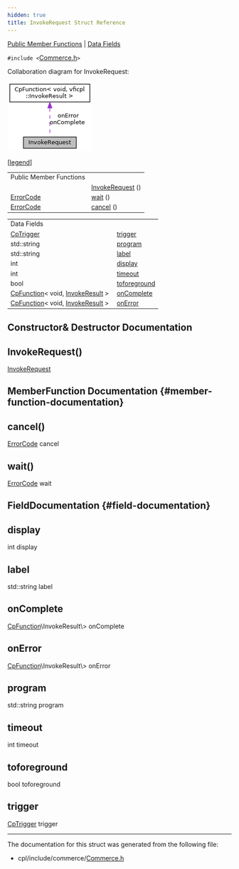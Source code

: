 ```yaml
---
hidden: true
title: InvokeRequest Struct Reference
---
```


[Public Member Functions](#pub-methods) \| [Data Fields](#pub-attribs)

`#include <`<a href="_commerce_8h_source.md">Commerce.h</a>`>`

Collaboration diagram for InvokeRequest:

![Collaboration graph](structvficpl_1_1_invoke_request__coll__graph.png)

\[<a href="graph_legend.md">legend</a>\]

|  |  |
|----|----|
| Public Member Functions |  |
|   | [InvokeRequest](#aa4ef77951d87f5230a6927769c56c59d) () |
| <a href="namespacevficpl.md#a59e56af19e754a6aa26a612ebf91d05f">ErrorCode</a>  | [wait](#a673f471f0e601ecd70aeed75bb0d92f7) () |
| <a href="namespacevficpl.md#a59e56af19e754a6aa26a612ebf91d05f">ErrorCode</a>  | [cancel](#afe0e8c2e79f97bf48ad1bb267a810eaf) () |

|  |  |
|----|----|
| Data Fields |  |
| <a href="namespacevficpl.md#aba55b083790f62440bcff1c23bbe2f12">CpTrigger</a>  | [trigger](#abb702ef604d1f620e062df3e8dd4fd57) |
| std::string  | [program](#a451fb3866139bc9c8dfb5155974db964) |
| std::string  | [label](#a1dd28f5ea7b5b0780013e960944ddaa0) |
| int  | [display](#af36a76a97c2cc0ea7b1c0c25933934a9) |
| int  | [timeout](#a493b57f443cc38b3d3df9c1e584d9d82) |
| bool  | [toforeground](#ac366c089f0af655fd9c022db21d67c84) |
| <a href="classvficpl_1_1_cp_function.md">CpFunction</a>\< void, <a href="structvficpl_1_1_invoke_result.md">InvokeResult</a> \>  | [onComplete](#a3a5006085f62a34f5ea4e709822323f3) |
| <a href="classvficpl_1_1_cp_function.md">CpFunction</a>\< void, <a href="structvficpl_1_1_invoke_result.md">InvokeResult</a> \>  | [onError](#addc4bd9453cc576ae552c587e3641ddc) |

## Constructor& Destructor Documentation

## InvokeRequest() <a href="#aa4ef77951d87f5230a6927769c56c59d" id="aa4ef77951d87f5230a6927769c56c59d"></a>

<p><a href="structvficpl_1_1_invoke_request.md">InvokeRequest</a></p>

## MemberFunction Documentation {#member-function-documentation}

## cancel() <a href="#afe0e8c2e79f97bf48ad1bb267a810eaf" id="afe0e8c2e79f97bf48ad1bb267a810eaf"></a>

<p><a href="namespacevficpl.md#a59e56af19e754a6aa26a612ebf91d05f">ErrorCode</a> cancel</p>

## wait() <a href="#a673f471f0e601ecd70aeed75bb0d92f7" id="a673f471f0e601ecd70aeed75bb0d92f7"></a>

<p><a href="namespacevficpl.md#a59e56af19e754a6aa26a612ebf91d05f">ErrorCode</a> wait</p>

## FieldDocumentation {#field-documentation}

## display <a href="#af36a76a97c2cc0ea7b1c0c25933934a9" id="af36a76a97c2cc0ea7b1c0c25933934a9"></a>

<p>int display</p>

## label <a href="#a1dd28f5ea7b5b0780013e960944ddaa0" id="a1dd28f5ea7b5b0780013e960944ddaa0"></a>

<p>std::string label</p>

## onComplete <a href="#a3a5006085f62a34f5ea4e709822323f3" id="a3a5006085f62a34f5ea4e709822323f3"></a>

<p><a href="classvficpl_1_1_cp_function.md">CpFunction</a>\<void, <a href="structvficpl_1_1_invoke_result.md">InvokeResult</a>\> onComplete</p>

## onError <a href="#addc4bd9453cc576ae552c587e3641ddc" id="addc4bd9453cc576ae552c587e3641ddc"></a>

<p><a href="classvficpl_1_1_cp_function.md">CpFunction</a>\<void, <a href="structvficpl_1_1_invoke_result.md">InvokeResult</a>\> onError</p>

## program <a href="#a451fb3866139bc9c8dfb5155974db964" id="a451fb3866139bc9c8dfb5155974db964"></a>

<p>std::string program</p>

## timeout <a href="#a493b57f443cc38b3d3df9c1e584d9d82" id="a493b57f443cc38b3d3df9c1e584d9d82"></a>

<p>int timeout</p>

## toforeground <a href="#ac366c089f0af655fd9c022db21d67c84" id="ac366c089f0af655fd9c022db21d67c84"></a>

<p>bool toforeground</p>

## trigger <a href="#abb702ef604d1f620e062df3e8dd4fd57" id="abb702ef604d1f620e062df3e8dd4fd57"></a>

<p><a href="namespacevficpl.md#aba55b083790f62440bcff1c23bbe2f12">CpTrigger</a> trigger</p>

------------------------------------------------------------------------

The documentation for this struct was generated from the following file:

- cpl/include/commerce/<a href="_commerce_8h_source.md">Commerce.h</a>
